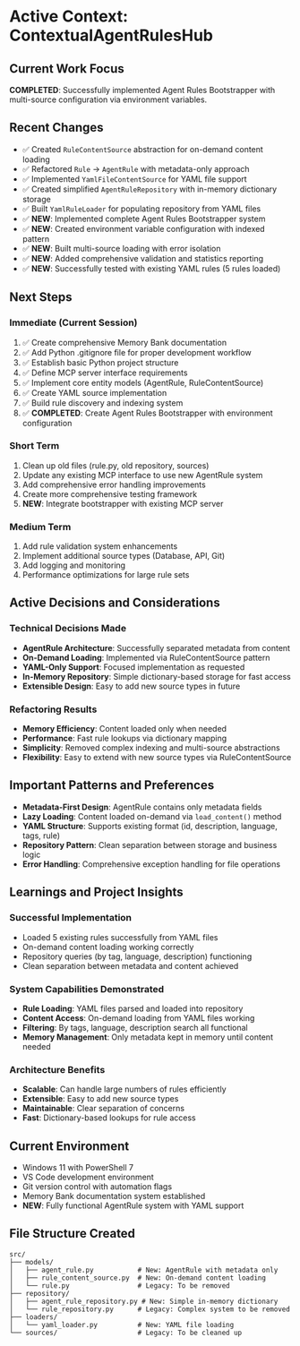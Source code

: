 # Active Context: ContextualAgentRulesHub

## Current Work Focus
**COMPLETED**: Successfully implemented Agent Rules Bootstrapper with multi-source configuration via environment variables.

## Recent Changes
- ✅ Created `RuleContentSource` abstraction for on-demand content loading
- ✅ Refactored `Rule` → `AgentRule` with metadata-only approach
- ✅ Implemented `YamlFileContentSource` for YAML file support
- ✅ Created simplified `AgentRuleRepository` with in-memory dictionary storage
- ✅ Built `YamlRuleLoader` for populating repository from YAML files
- ✅ **NEW**: Implemented complete Agent Rules Bootstrapper system
- ✅ **NEW**: Created environment variable configuration with indexed pattern
- ✅ **NEW**: Built multi-source loading with error isolation
- ✅ **NEW**: Added comprehensive validation and statistics reporting
- ✅ **NEW**: Successfully tested with existing YAML rules (5 rules loaded)

## Next Steps

### Immediate (Current Session)
1. ✅ Create comprehensive Memory Bank documentation
2. ✅ Add Python .gitignore file for proper development workflow
3. ✅ Establish basic Python project structure
4. ✅ Define MCP server interface requirements
5. ✅ Implement core entity models (AgentRule, RuleContentSource)
6. ✅ Create YAML source implementation
7. ✅ Build rule discovery and indexing system
8. ✅ **COMPLETED**: Create Agent Rules Bootstrapper with environment configuration

### Short Term
1. Clean up old files (rule.py, old repository, sources)
2. Update any existing MCP interface to use new AgentRule system
3. Add comprehensive error handling improvements
4. Create more comprehensive testing framework
5. **NEW**: Integrate bootstrapper with existing MCP server

### Medium Term
1. Add rule validation system enhancements
2. Implement additional source types (Database, API, Git)
3. Add logging and monitoring
4. Performance optimizations for large rule sets

## Active Decisions and Considerations

### Technical Decisions Made
- **AgentRule Architecture**: Successfully separated metadata from content
- **On-Demand Loading**: Implemented via RuleContentSource pattern
- **YAML-Only Support**: Focused implementation as requested
- **In-Memory Repository**: Simple dictionary-based storage for fast access
- **Extensible Design**: Easy to add new source types in future

### Refactoring Results
- **Memory Efficiency**: Content loaded only when needed
- **Performance**: Fast rule lookups via dictionary mapping
- **Simplicity**: Removed complex indexing and multi-source abstractions
- **Flexibility**: Easy to extend with new source types via RuleContentSource

## Important Patterns and Preferences
- **Metadata-First Design**: AgentRule contains only metadata fields
- **Lazy Loading**: Content loaded on-demand via `load_content()` method
- **YAML Structure**: Supports existing format (id, description, language, tags, rule)
- **Repository Pattern**: Clean separation between storage and business logic
- **Error Handling**: Comprehensive exception handling for file operations

## Learnings and Project Insights

### Successful Implementation
- Loaded 5 existing rules successfully from YAML files
- On-demand content loading working correctly
- Repository queries (by tag, language, description) functioning
- Clean separation between metadata and content achieved

### System Capabilities Demonstrated
- **Rule Loading**: YAML files parsed and loaded into repository
- **Content Access**: On-demand loading from YAML files working
- **Filtering**: By tags, language, description search all functional
- **Memory Management**: Only metadata kept in memory until content needed

### Architecture Benefits
- **Scalable**: Can handle large numbers of rules efficiently
- **Extensible**: Easy to add new source types
- **Maintainable**: Clear separation of concerns
- **Fast**: Dictionary-based lookups for rule access

## Current Environment
- Windows 11 with PowerShell 7
- VS Code development environment
- Git version control with automation flags
- Memory Bank documentation system established
- **NEW**: Fully functional AgentRule system with YAML support

## File Structure Created
```
src/
├── models/
│   ├── agent_rule.py           # New: AgentRule with metadata only
│   ├── rule_content_source.py  # New: On-demand content loading
│   └── rule.py                 # Legacy: To be removed
├── repository/
│   ├── agent_rule_repository.py # New: Simple in-memory dictionary
│   └── rule_repository.py      # Legacy: Complex system to be removed
├── loaders/
│   └── yaml_loader.py          # New: YAML file loading
└── sources/                    # Legacy: To be cleaned up
